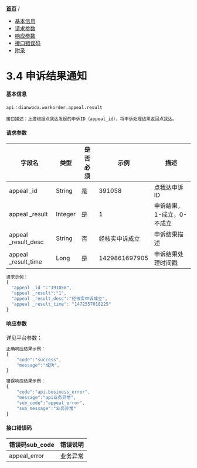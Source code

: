 [**首页**](https://open.dianwoda.com/) /


- <a href="#基本信息">基本信息</a>
- <a href="#请求参数">请求参数</a>
- <a href="#响应参数">响应参数</a>
- <a href="#接口错误码">接口错误码</a>
- <a href="#附录">附录</a>


# 3.4 申诉结果通知

#### 基本信息
```
api：dianwoda.workorder.appeal.result

接口描述：上游根据点我达发起的申诉ID（appeal_id），将申诉处理结果返回点我达。

```

#### 请求参数
字段名 | 类型 | 是否必须 | 示例 | 描述
---|---|---|---|---
appeal _id |String|是|391058|点我达申诉ID
appeal _result|Integer|是|1|申诉结果，1-成立，0-不成立
appeal _result_desc|String|否|经核实申诉成立|申诉结果描述
appeal _result_time|Long|是|1429861697905 |申诉结果处理时间戳

```javascript
请求示例：
{
  "appeal _id ":"391058",
  "appeal _result":"1",
  "appeal _result_desc":"经核实申诉成立",
  "appeal _result_time": "1472557018225"
}
```

#### 响应参数
详见平台参数；

```javascript
正确响应结果示例：
{
	"code":"success",
	"message":"成功",
}
```

```javascript
错误响应结果示例：
{
	"code":"api.business_error",
	"message":"api业务异常",
	"sub_code":"appeal_error",
	"sub_message":"业务异常"
}
```

#### 接口错误码
错误码sub_code | 错误说明
---|---
appeal_error|业务异常

